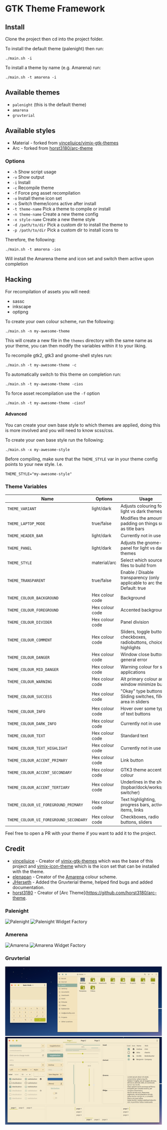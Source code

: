 GTK Theme Framework
======

## Install 

Clone the project then cd into the project folder.

To install the default theme (palenight) then run: 

```shell script
./main.sh -i
```

To install a theme by name (e.g. Amarena) run:

```shell script
./main.sh -t amarena -i
```

## Available themes

- `palenight` (this is the default theme)
- `amarena`
- `gruvterial`

## Available styles

- Material - forked from [vinceliuice/vimix-gtk-themes](https://github.com/vinceliuice/vimix-gtk-themes)
- Arc - forked from [horst3180/arc-theme](https://github.com/horst3180/arc-theme)

### Options

- `-h` Show script usage
- `-v` Show output
- `-i` Install
- `-c` Recompile theme
- `-f` Force png asset recompilation
- `-o` Install theme icon set
- `-s` Switch theme/icons active after install
- `-t theme-name` Pick a theme to compile or install
- `-n theme-name` Create a new theme config
- `-x style-name` Create a new theme style
- `-d /path/to/dir` Pick a custom dir to install the theme to
- `-p /path/to/dir` Pick a custom dir to install icons to

Therefore, the following:

```shell script
./main.sh -t amarena -ios
```

Will install the Amarena theme and icon set and switch them active upon completion

## Hacking

For recompilation of assets you will need:
- sassc
- inkscape
- optipng

To create your own colour scheme, run the following:

```shell script
./main.sh -n my-awesome-theme
```

This will create a new file in the `themes` directory with the same name as your theme, you can then modify the 
variables within it to your liking.

To recompile gtk2, gtk3 and gnome-shell styles run:
```shell script
./main.sh -t my-awesome-theme -c
```

To automatically switch to this theme on completion run:
```shell script
./main.sh -t my-awesome-theme -cios
```

To force asset recompilation use the `-f` option
```shell script
./main.sh -t my-awesome-theme -ciosf
```

#### Advanced

You can create your own base style to which themes are applied, doing this is more involved and you will 
need to know scss/css.

To create your own base style run the following:
```shell script
./main.sh -x my-awesome-style
```

Before compiling, make sure that the `THEME_STYLE` var in your theme config points to your new style. I.e.

```shell script
THEME_STYLE="my-awesome-style"
```

### Theme Variables

| Name                                      | Options           | Usage                                                                         |
|-------------------------------------------|-------------------|-------------------------------------------------------------------------------|
| `THEME_VARIANT`                           | light/dark        | Adjusts colouring for light vs dark themes                                    |
| `THEME_LAPTOP_MODE`                       | true/false        | Modifies the amount of padding on things such as title bars                   |
| `THEME_HEADER_BAR`                        | light/dark        | Currently not in use                                                          |
| `THEME_PANEL`                             | light/dark        | Adjusts the gnome-shell panel for light vs dark themes                        |
| `THEME_STYLE`                             | material/arc      | Select which source files to build from                                       |
| `THEME_TRANSPARENT`                       | true/false        | Enable / Disable transparency (only applicable to arc theme). Default: true   |
| `THEME_COLOUR_BACKGROUND`                 | Hex colour code   | Background                                                                    |
| `THEME_COLOUR_FOREGROUND`                 | Hex colour code   | Accented background                                                           |
| `THEME_COLOUR_DIVIDER`                    | Hex colour code   | Panel division                                                                |
| `THEME_COLOUR_COMMENT`                    | Hex colour code   | Sliders, toggle button, checkboxes, radiobuttons, choice highlights           |
| `THEME_COLOUR_DANGER`                     | Hex colour code   | Window close button, general error                                            |
| `THEME_COLOUR_MID_DANGER`                 | Hex colour code   | Warning colour for some applications                                          |
| `THEME_COLOUR_WARNING`                    | Hex colour code   | Alt primary colour and window minimize button                                 |
| `THEME_COLOUR_SUCCESS`                    | Hex colour code   | "Okay" type buttons, Sliding switches, filled in area in sliders              |
| `THEME_COLOUR_INFO`                       | Hex colour code   | Hover over some types of text buttons                                         |
| `THEME_COLOUR_DARK_INFO`                  | Hex colour code   | Currently not in use                                                          |
| `THEME_COLOUR_TEXT`                       | Hex colour code   | Standard text                                                                 |
| `THEME_COLOUR_TEXT_HIGHLIGHT`             | Hex colour code   | Currently not in use                                                          |
| `THEME_COLOUR_ACCENT_PRIMARY`             | Hex colour code   | Link button                                                                   |
| `THEME_COLOUR_ACCENT_SECONDARY`           | Hex colour code   | GTK3 theme accent colour                                                      |
| `THEME_COLOUR_ACCENT_TERTIARY`            | Hex colour code   | Underlines in the shell (topbar/dock/workspace switcher)                      |
| `THEME_COLOUR_UI_FOREGROUND_PRIMARY`      | Hex colour code   | Text highlighting, progress bars, active items, links                         |
| `THEME_COLOUR_UI_FOREGROUND_SECONDARY`    | Hex colour code   | Checkboxes, radio buttons, sliders                                            |

Feel free to open a PR with your theme if you want to add it to the project.

## Credit

- [vinceliuice](https://github.com/vinceliuice) - Creator of [vimix-gtk-themes](https://github.com/vinceliuice/vimix-gtk-themes)
which was the base of this project and [vimix-icon-theme](https://github.com/vinceliuice/vimix-icon-theme) which is the
icon set that can be installed with the theme.
- [elenapan](https://github.com/elenapan) - Creator of the [Amarena](https://github.com/elenapan/dotfiles/blob/master/.xfiles/amarena)
colour scheme.
- [JHerseth](https://github.com/JHerseth) - Added the Gruvterial theme, helped find bugs and added documentation.  
- [horst3180](https://github.com/horst3180) - Creator of [Arc Theme](https://github.com/horst3180/arc-theme.  

### Palenight
![Palenight](https://raw.githubusercontent.com/JaxWilko/material-gtk-framework/develop/.github/examples/palenight.png)
![Palenight Widget Factory](https://raw.githubusercontent.com/JaxWilko/material-gtk-framework/develop/.github/examples/palenight-widget-factory.png)

### Amerena
![Amarena](https://raw.githubusercontent.com/JaxWilko/material-gtk-framework/develop/.github/examples/amarena.png)
![Amarena Widget Factory](https://raw.githubusercontent.com/JaxWilko/material-gtk-framework/develop/.github/examples/amarena-widget-factory.png)

### Gruvterial
![Gruvterial](https://raw.githubusercontent.com/JaxWilko/material-gtk-framework/develop/.github/examples/gruvterial.png)
![Gruvterial Widget Factory](https://raw.githubusercontent.com/JaxWilko/material-gtk-framework/develop/.github/examples/gruvterial-widget-factory.png)
